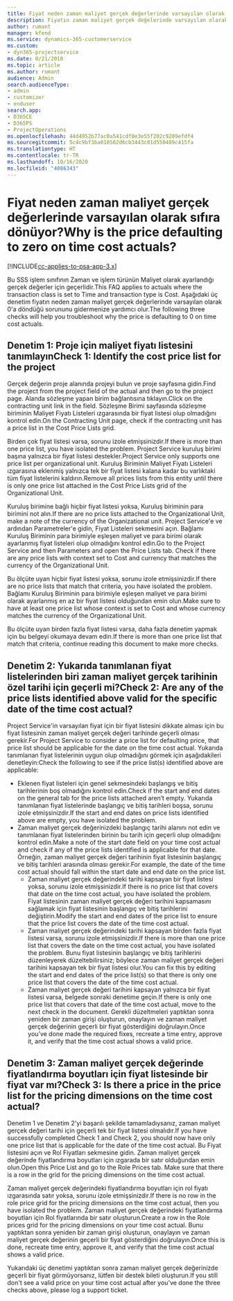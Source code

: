 ```yaml
---
title: Fiyat neden zaman maliyet gerçek değerlerinde varsayılan olarak sıfıra dönüyor?
description: Fiyatın zaman maliyet gerçek değelerinde varsayılan olarak 0'a dönmesi sorununu giderme.
author: rumant
manager: kfend
ms.service: dynamics-365-customerservice
ms.custom:
- dyn365-projectservice
ms.date: 8/21/2018
ms.topic: article
ms.author: rumant
audience: Admin
search.audienceType:
- admin
- customizer
- enduser
search.app:
- D365CE
- D365PS
- ProjectOperations
ms.openlocfilehash: 44d4952b77ac0a541cdf8e3e55f202c9209efdf4
ms.sourcegitcommit: 5c4c9bf3ba018562d6cb3443c01d550489c415fa
ms.translationtype: HT
ms.contentlocale: tr-TR
ms.lasthandoff: 10/16/2020
ms.locfileid: "4086343"
---
```

# <a name="why-is-the-price-defaulting-to-zero-on-time-cost-actuals"></a><span data-ttu-id="e6eb7-103">Fiyat neden zaman maliyet gerçek değerlerinde varsayılan olarak sıfıra dönüyor?</span><span class="sxs-lookup"><span data-stu-id="e6eb7-103">Why is the price defaulting to zero on time cost actuals?</span></span>

[!INCLUDE[cc-applies-to-psa-app-3.x](../includes/cc-applies-to-psa-app-3x.md)]

<span data-ttu-id="e6eb7-104">Bu SSS işlem sınıfının Zaman ve işlem türünün Maliyet olarak ayarlandığı gerçek değerler için geçerlidir.</span><span class="sxs-lookup"><span data-stu-id="e6eb7-104">This FAQ applies to actuals where the transaction class is set to Time and transaction type is Cost.</span></span> <span data-ttu-id="e6eb7-105">Aşağıdaki üç denetim fiyatın neden zaman maliyet gerçek değerlerinde varsayılan olarak 0'a döndüğü sorununu gidermenize yardımcı olur.</span><span class="sxs-lookup"><span data-stu-id="e6eb7-105">The following three checks will help you troubleshoot why the price is defaulting to 0 on time cost actuals.</span></span>
 
## <a name="check-1-identify-the-cost-price-list-for-the-project"></a><span data-ttu-id="e6eb7-106">Denetim 1: Proje için maliyet fiyatı listesini tanımlayın</span><span class="sxs-lookup"><span data-stu-id="e6eb7-106">Check 1: Identify the cost price list for the project</span></span>

<span data-ttu-id="e6eb7-107">Gerçek değerin proje alanında projeyi bulun ve proje sayfasına gidin.</span><span class="sxs-lookup"><span data-stu-id="e6eb7-107">Find the project from the project field of the actual and then go to the project page.</span></span> <span data-ttu-id="e6eb7-108">Alanda sözleşme yapan birim bağlantısına tıklayın.</span><span class="sxs-lookup"><span data-stu-id="e6eb7-108">Click on the contracting unit link in the field.</span></span> <span data-ttu-id="e6eb7-109">Sözleşme Birimi sayfasında sözleşme biriminin Maliyet Fiyatı Listeleri ızgarasında bir fiyat listesi olup olmadığını kontrol edin.</span><span class="sxs-lookup"><span data-stu-id="e6eb7-109">On the Contracting Unit page, check if the contracting unit has a price list in the Cost Price Lists grid.</span></span>

<span data-ttu-id="e6eb7-110">Birden çok fiyat listesi varsa, sorunu izole etmişsinizdir.</span><span class="sxs-lookup"><span data-stu-id="e6eb7-110">If there is more than one price list, you have isolated the problem.</span></span> <span data-ttu-id="e6eb7-111">Project Service kuruluş birimi başına yalnızca bir fiyat listesi destekler.</span><span class="sxs-lookup"><span data-stu-id="e6eb7-111">Project Service only supports one price list per organizational unit.</span></span> <span data-ttu-id="e6eb7-112">Kuruluş Biriminin Maliyet Fiyatı Listeleri ızgarasına eklenmiş yalnızca tek bir fiyat listesi kalana kadar bu varlıktaki tüm fiyat listelerini kaldırın.</span><span class="sxs-lookup"><span data-stu-id="e6eb7-112">Remove all prices lists from this entity until there is only one price list attached in the Cost Price Lists grid of the Organizational Unit.</span></span>

<span data-ttu-id="e6eb7-113">Kuruluş birimine bağlı hiçbir fiyat listesi yoksa, Kuruluş biriminin para birimini not alın.</span><span class="sxs-lookup"><span data-stu-id="e6eb7-113">If there are no price lists attached to the Organizational Unit, make a note of the currency of the Organizational unit.</span></span> <span data-ttu-id="e6eb7-114">Project Service'e ve ardından Parametreler'e gidin, Fiyat Listeleri sekmesini açın. Bağlamı Kuruluş Biriminin para birimiyle eşleşen maliyet ve para birimi olarak ayarlanmış fiyat listeleri olup olmadığını kontrol edin.</span><span class="sxs-lookup"><span data-stu-id="e6eb7-114">Go to the Project Service and then Parameters and open the Price Lists tab. Check if there are any price lists with context set to Cost and currency that matches the currency of the Organizational Unit.</span></span>
 
<span data-ttu-id="e6eb7-115">Bu ölçüte uyan hiçbir fiyat listesi yoksa, sorunu izole etmişsinizdir.</span><span class="sxs-lookup"><span data-stu-id="e6eb7-115">If there are no price lists that match that criteria, you have isolated the problem.</span></span> <span data-ttu-id="e6eb7-116">Bağlamı Kuruluş Biriminin para birimiyle eşleşen maliyet ve para birimi olarak ayarlanmış en az bir fiyat listesi olduğundan emin olun.</span><span class="sxs-lookup"><span data-stu-id="e6eb7-116">Make sure to have at least one price list whose context is set to Cost and whose currency matches the currency of the Organizational Unit.</span></span>

<span data-ttu-id="e6eb7-117">Bu ölçüte uyan birden fazla fiyat listesi varsa, daha fazla denetim yapmak için bu belgeyi okumaya devam edin.</span><span class="sxs-lookup"><span data-stu-id="e6eb7-117">If there is more than one price list that match that criteria, continue reading this document to make more checks.</span></span>

## <a name="check-2-are-any-of-the-price-lists-identified-above-valid-for-the-specific-date-of-the-time-cost-actual"></a><span data-ttu-id="e6eb7-118">Denetim 2: Yukarıda tanımlanan fiyat listelerinden biri zaman maliyet gerçek tarihinin özel tarihi için geçerli mi?</span><span class="sxs-lookup"><span data-stu-id="e6eb7-118">Check 2: Are any of the price lists identified above valid for the specific date of the time cost actual?</span></span>

<span data-ttu-id="e6eb7-119">Project Service'in varsayılan fiyat için bir fiyat listesini dikkate alması için bu fiyat listesinin zaman maliyet gerçek değeri tarihinde geçerli olması gerekir.</span><span class="sxs-lookup"><span data-stu-id="e6eb7-119">For Project Service to consider a price list for defaulting price, that price list should be applicable for the date on the time cost actual.</span></span> <span data-ttu-id="e6eb7-120">Yukarıda tanımlanan fiyat listelerinin uygun olup olmadığını görmek için aşağıdakileri denetleyin:</span><span class="sxs-lookup"><span data-stu-id="e6eb7-120">Check the following to see if the price list(s) identified above are applicable:</span></span>

- <span data-ttu-id="e6eb7-121">Eklenen fiyat listeleri için genel sekmesindeki başlangış ve bitiş tarihlerinin boş olmadığını kontrol edin.</span><span class="sxs-lookup"><span data-stu-id="e6eb7-121">Check if the start and end dates on the general tab for the price lists attached aren’t empty.</span></span> <span data-ttu-id="e6eb7-122">Yukarıda tanımlanan fiyat listelerinde başlangıç ve bitiş tarihleri boşsa, sorunu izole etmişsinizdir.</span><span class="sxs-lookup"><span data-stu-id="e6eb7-122">If the start and end dates on price lists identified above are empty, you have isolated the problem.</span></span> 
- <span data-ttu-id="e6eb7-123">Zaman maliyet gerçek değerinizdeki başlangıç tarihi alanını not edin ve tanımlanan fiyat listelerinden birinin bu tarih için geçerli olup olmadığını kontrol edin.</span><span class="sxs-lookup"><span data-stu-id="e6eb7-123">Make a note of the start date field on your time cost actual and check if any of the price lists identified is applicable for that date.</span></span> <span data-ttu-id="e6eb7-124">Örneğin, zaman maliyet gerçek değeri tarihinin fiyat listesinin başlangıç ve bitiş tarihleri arasında olması gerekir.</span><span class="sxs-lookup"><span data-stu-id="e6eb7-124">For example, the date of the time cost actual should fall within the start date and end date on the price list.</span></span> 
    - <span data-ttu-id="e6eb7-125">Zaman maliyet gerçek değerindeki tarihi kapsayan bir fiyat listesi yoksa, sorunu izole etmişsinizdir.</span><span class="sxs-lookup"><span data-stu-id="e6eb7-125">If there is no price list that covers that date on the time cost actual, you have isolated the problem.</span></span> <span data-ttu-id="e6eb7-126">Fiyat listesinin zaman maliyet gerçek değeri tarihini kapsamasını sağlamak için fiyat listesinin başlangıç ve bitiş tarihlerini değiştirin.</span><span class="sxs-lookup"><span data-stu-id="e6eb7-126">Modify the start and end dates of the price list to ensure that the price list covers the date of the time cost actual.</span></span> 
    - <span data-ttu-id="e6eb7-127">Zaman maliyet gerçek değerindeki tarihi kapsayan birden fazla fiyat listesi varsa, sorunu izole etmişsinizdir.</span><span class="sxs-lookup"><span data-stu-id="e6eb7-127">If there is more than one price list that covers the date on the time cost actual, you have isolated the problem.</span></span> <span data-ttu-id="e6eb7-128">Bunu fiyat listesinin başlangıç ve bitiş tarihlerini düzenleyerek düzeltebilirsiniz; böylece zaman maliyet gerçek değeri tarihini kapsayan tek bir fiyat listesi olur.</span><span class="sxs-lookup"><span data-stu-id="e6eb7-128">You can fix this by editing the start and end dates of the price list(s) so that there is only one price list that covers the date of the time cost actual.</span></span> 
    - <span data-ttu-id="e6eb7-129">Zaman maliyet gerçek değeri tarihini kapsayan yalnızca bir fiyat listesi varsa, belgede sonraki denetime geçin.</span><span class="sxs-lookup"><span data-stu-id="e6eb7-129">If there is only one price list that covers that date of the time cost actual, move to the next check in the document.</span></span>
<span data-ttu-id="e6eb7-130">Gerekli düzeltmeleri yaptıktan sonra yeniden bir zaman girişi oluşturun, onaylayın ve zaman maliyet gerçek değerinin geçerli bir fiyat gösterdiğini doğrulayın.</span><span class="sxs-lookup"><span data-stu-id="e6eb7-130">Once you’ve done made the required fixes, recreate a time entry, approve it, and verify that the time cost actual shows a valid price.</span></span>

## <a name="check-3-is-there-a-price-in-the-price-list-for-the-pricing-dimensions-on-the-time-cost-actual"></a><span data-ttu-id="e6eb7-131">Denetim 3: Zaman maliyet gerçek değerinde fiyatlandırma boyutları için fiyat listesinde bir fiyat var mı?</span><span class="sxs-lookup"><span data-stu-id="e6eb7-131">Check 3: Is there a price in the price list for the pricing dimensions on the time cost actual?</span></span>

<span data-ttu-id="e6eb7-132">Denetim 1 ve Denetim 2'yi başarılı şekilde tamamladıysanız, zaman maliyet gerçek değeri tarihi için geçerli tek bir fiyat listesi olmalıdır.</span><span class="sxs-lookup"><span data-stu-id="e6eb7-132">If you have successfully completed Check 1 and Check 2, you should now have only one price list that is applicable for the date of the time cost actual.</span></span> <span data-ttu-id="e6eb7-133">Bu Fiyat listesini açın ve Rol Fiyatları sekmesine gidin. Zaman maliyet gerçek değerinde fiyatlandırma boyutları için ızgarada bir satır olduğundan emin olun.</span><span class="sxs-lookup"><span data-stu-id="e6eb7-133">Open this Price List and go to the Role Prices tab. Make sure that there is a row in the grid for the pricing dimensions on the time cost actual.</span></span>

<span data-ttu-id="e6eb7-134">Zaman maliyet gerçek değerindeki fiyatlandırma boyutları için rol fiyatı ızgarasında satır yoksa, sorunu izole etmişsinizdir.</span><span class="sxs-lookup"><span data-stu-id="e6eb7-134">If there is no row in the role price grid for the pricing dimensions on the time cost actual, then you have isolated the problem.</span></span> <span data-ttu-id="e6eb7-135">Zaman maliyet gerçek değerindeki fiyatlandırma boyutları için Rol fiyatlarında bir satır oluşturun.</span><span class="sxs-lookup"><span data-stu-id="e6eb7-135">Create a row in the Role prices grid for the pricing dimensions on your time cost actual.</span></span> <span data-ttu-id="e6eb7-136">Bunu yaptıktan sonra yeniden bir zaman girişi oluşturun, onaylayın ve zaman maliyet gerçek değerinin geçerli bir fiyat gösterdiğini doğrulayın.</span><span class="sxs-lookup"><span data-stu-id="e6eb7-136">Once this is done, recreate time entry, approve it, and verify that the time cost actual shows a valid price.</span></span>
 
<span data-ttu-id="e6eb7-137">Yukarıdaki üç denetimi yaptıktan sonra zaman maliyet gerçek değerinizde geçerli bir fiyat görmüyorsanız, lütfen bir destek bileti oluşturun.</span><span class="sxs-lookup"><span data-stu-id="e6eb7-137">If you still don't see a valid price on your time cost actual after you’ve done the three checks above, please log a support ticket.</span></span>



